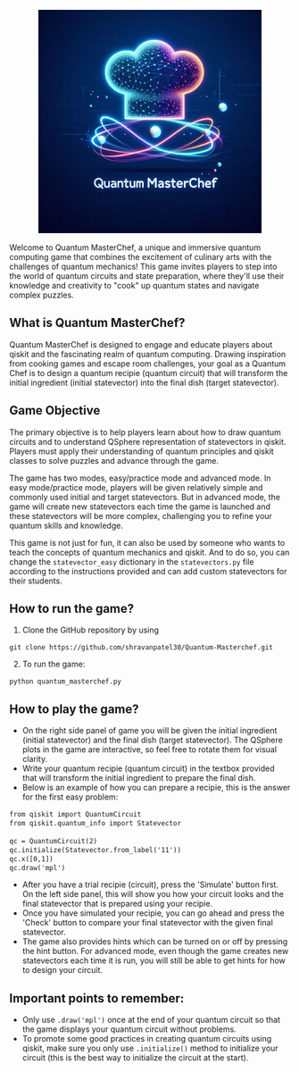 <p align="center">
<img src="logo.jpg" width="400" alt="Quantum MasterChef logo">
</p>



Welcome to Quantum MasterChef, a unique and immersive quantum computing game that combines the excitement of culinary arts with the challenges of quantum mechanics! This game invites players to step into the world of quantum circuits and state preparation, where they'll use their knowledge and creativity to "cook" up quantum states and navigate complex puzzles.

## What is Quantum MasterChef?
Quantum MasterChef is designed to engage and educate players about qiskit and the fascinating realm of quantum computing. Drawing inspiration from cooking games and escape room challenges, your goal as a Quantum Chef is to design a quantum recipie (quantum circuit) that will transform the initial ingredient (initial statevector) into the final dish (target statevector).

## Game Objective
The primary objective is to help players learn about how to draw quantum circuits and to understand QSphere representation of statevectors in qiskit. Players must apply their understanding of quantum principles and qiskit classes to solve puzzles and advance through the game. 

The game has two modes, easy/practice mode and advanced mode. In easy mode/practice mode, players will be given relatively simple and commonly used initial and target statevectors. But in advanced mode, the game will create new statevectors each time the game is launched and these statevectors will be more complex, challenging you to refine your quantum skills and knowledge.

This game is not just for fun, it can also be used by someone who wants to teach the concepts of quantum mechanics and qiskit. And to do so, you can change the `statevector_easy` dictionary in the `statevectors.py` file according to the instructions provided and can add custom statevectors for their students.

## How to run the game?
1. Clone the GitHub repository by using
```commandline
git clone https://github.com/shravanpatel30/Quantum-Masterchef.git
```

2. To run the game:
```commandline
python quantum_masterchef.py
```

## How to play the game?

- On the right side panel of game you will be given the initial ingredient (initial statevector) and the final dish (target statevector). The QSphere plots in the game are interactive, so feel free to rotate them for visual clarity.
- Write your quantum recipie (quantum circuit) in the textbox provided that will transform the initial ingredient to prepare the final dish.
- Below is an example of how you can prepare a recipie, this is the answer for the first easy problem:
```
from qiskit import QuantumCircuit
from qiskit.quantum_info import Statevector

qc = QuantumCircuit(2)
qc.initialize(Statevector.from_label('11'))
qc.x([0,1])
qc.draw('mpl')
```

- After you have a trial recipie (circuit), press the 'Simulate' button first. On the left side panel, this will show you how your circuit looks and the final statevector that is prepared using your recipie.
- Once you have simulated your recipie, you can go ahead and press the 'Check' button to compare your final statevector with the given final statevector.
- The game also provides hints which can be turned on or off by pressing the hint button. For advanced mode, even though the game creates new statevectors each time it is run, you will still be able to get hints for how to design your circuit.


## Important points to remember:
- Only use `.draw('mpl')` once at the end of your quantum circuit so that the game displays your quantum circuit without problems.
- To promote some good practices in creating quantum circuits using qiskit, make sure you only use `.initialize()` method to initialize your circuit (this is the best way to initialize the circuit at the start).

